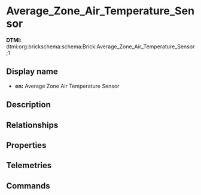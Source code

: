 # Average_Zone_Air_Temperature_Sensor
**DTMI:** dtmi:org:brickschema:schema:Brick:Average_Zone_Air_Temperature_Sensor;1
## Display name
- **en:** Average Zone Air Temperature Sensor
## Description
## Relationships
## Properties
## Telemetries
## Commands
